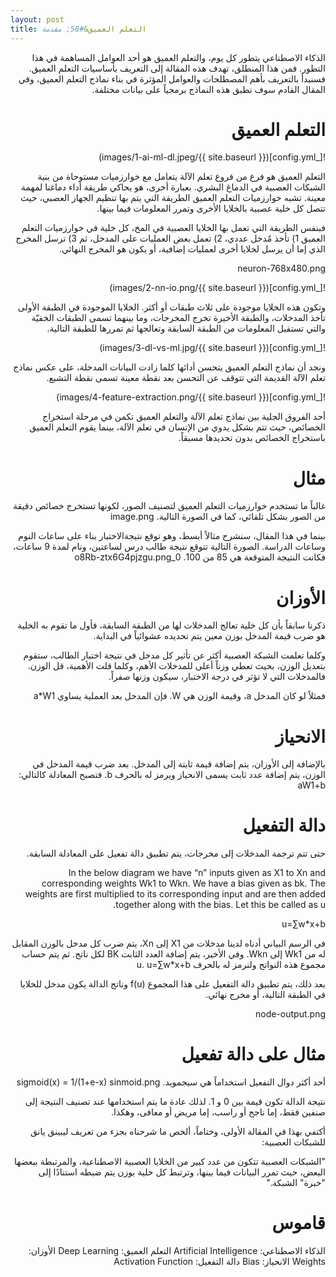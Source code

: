 ```yaml
---
layout: post
title: التعلم العميق&#58; مقدمة
---
```

<div dir=rtl markdown=1>

الذكاء الاصطناعي يتطور كل يوم، والتعلم العميق هو أحد العوامل المساهمة في هذا التطور. فمن هذا المنطلق، تهدف هذه المقالة إلى التعريف بأساسيات التعلم العميق. فسنبدأ بالتعريف بأهم المصطلحات والعوامل المؤثرة في بناء نماذج التعلم العميق، وفي المقال القادم سوف نطبق هذه النماذج برمجياً على بيانات مختلفة.

# التعلم العميق

![_config.yml]({{ site.baseurl }}/images/1-ai-ml-dl.jpeg)

التعلم العميق هو فرع من فروع تعلم الآلة يتعامل مع خوارزميات مستوحاة من بنية الشبكات العصبية في الدماغ البشري. بعبارة أخرى، هو يحاكي طريقة أداء دماغنا لمهمة معينة. تشبه خوارزميات التعلم العميق الطريقة التي يتم بها تنظيم الجهاز العصبي، حيث تتصل كل خلية عصبية بالخلايا الأخرى وتمرر المعلومات فيما بينها.


فبنفس الطريقة التي تعمل بها الخلايا العصبية في المخ، كل خلية في خوارزميات التعلم العميق 1) تأخذ مٌدخل عددي، 2) تعمل بعض العمليات على المدخل، ثم 3) ترسل المخرج الذي إما أن يرسل لخلايا أخرى لعمليات إضافية، أو يكون هو المخرج النهائي.

neuron-768x480.png


![_config.yml]({{ site.baseurl }}/images/2-nn-io.png)

وتكون هذه الخلايا موجودة على ثلاث طبقات أو أكثر. الخلايا الموجودة في الطبقة الأولى تأخذ المدخلات، والطبقة الأخيرة تخرج المخرجات، وما بينهما تسمى الطبقات الخفيّة والتي تستقبل المعلومات من الطبقة السابقة وتعالجها ثم تمررها للطبقة التالية.

![_config.yml]({{ site.baseurl }}/images/3-dl-vs-ml.jpg)

ونجد أن نماذج التعلم العميق يتحسن أدائها كلما زادت البيانات المدخلة، على عكس نماذج تعلم الآلة القديمة التي تتوقف عن التحسن بعد نقطة معينة تسمى نقطة التشبع.

![_config.yml]({{ site.baseurl }}/images/4-feature-extraction.png)

أحد الفروق الجلية بين نماذج تعلم الآلة والتعلم العميق تكمن في مرحلة استخراج الخصائص، حيث تتم بشكل يدوي من الإنسان في تعلم الآلة، بينما يقوم التعلم العميق باستخراج الخصائص بدون تحديدها مسبقاً.

# مثال
غالباً ما تستخدم خوارزميات التعلم العميق لتصنيف الصور، لكونها تستخرج خصائص دقيقة من الصور بشكل تلقائي، كما في الصورة التالية.
image.png

بينما في هذا المقال، سنشرح مثالاً أبسط، وهو توقع نتيجةالاختبار بناء على ساعات النوم وساعات الدراسة. الصورة التالية تتوقع نتيجة طالب درس لساعتين، ونام لمدة 9 ساعات، فكانت النتيجة المتوقعة هي 85 من 100.
0_o8Rb-ztx6G4pjzgu.png





# الأوزان
ذكرنا سابقاً بأن كل خلية تعالج المدخلات لها من الطبقة السابقة، فأول ما تقوم به الخلية هو ضرب قيمة المدخل بوزن معين يتم تحديده عشوائياً في البداية. 


وكلما تعلمت الشبكة العصبية أكثر عن تأثير كل مدخل في نتيجة اختبار الطالب، ستقوم بتعديل الوزن، بحيث تعطي وزناً أعلى للمدخلات الأهم، وكلما قلت الأهمية، قل الوزن. فالمدخلات التي لا تؤثر في درجة الاختبار، سيكون وزنها صفراً.

فمثلاً لو كان المدخل a، وقيمة الوزن هي W. فإن المدخل بعد العملية يساوي a*W1

# الانحياز
بالإضافة إلى الأوزان، يتم إضافة قيمة ثابتة إلى المدخل.
بعد ضرب قيمة المدخل في الوزن، يتم إضافة عدد ثابت يسمى الانحياز ويرمز له بالحرف b. فتصبح المعادلة كالتالي:
aW1+b

# دالة التفعيل
حتى تتم ترجمة المدخلات إلى مخرجات، يتم تطبيق دالة تفعيل على المعادلة السابقة.



In the below diagram we have “n” inputs given as X1 to Xn and corresponding weights Wk1 to Wkn. We have a bias given as bk. The weights are first multiplied to its corresponding input and are then added together along with the bias. Let this be called as u.

u=∑w*x+b



في الرسم البياني أدناه لدينا مدخلات من X1 إلى Xn، يتم ضرب كل مدخل بالوزن المقابل له من Wk1 إلى Wkn. وفي الأخير، يتم إضافة العدد الثابت BK لكل ناتج. ثم يتم حساب مجموع هذه النواتج ولنرمز له بالحرف u.
u=∑w*x+b  

بعد ذلك، يتم تطبيق دالة التفعيل على هذا المجموع f(u) وناتج الدالة يكون مدخل للخلايا في الطبقة التالية، أو مخرج نهائي.

node-output.png

# مثال على دالة تفعيل
أحد أكثر دوال التفعيل استخداماً هي سيجمويد. 
sigmoid(x) = 1/(1+e-x)
sinmoid.png

نتيجة الدالة تكون قيمة بين 0 و 1. لذلك عادة ما يتم استخدامها عند تصنيف النتيجة إلى صنفين فقط، إما ناجح أو راسب، إما مريض أو معافى، وهكذا.


أكتفي بهذا في المقالة الأولى، وختاماً، ألخص ما شرحناه بجزء من تعريف ليبينق يانق للشبكات العصبية:

"الشبكات العصبية تتكون من عدد كبير من الخلايا العصبية الاصطناعية، والمرتبطة ببعضها البعض، حيث تمرر البيانات فيما بينها، وترتبط كل خلية بوزن يتم ضبطه استنادًا إلى "خبرة" الشبكة."



# قاموس
الذكاء الاصطناعي: Artificial Intelligence
التعلم العميق: Deep Learning
الأوزان: Weights
الانحياز: Bias
دالة التفعيل: Activation Function
</div>
